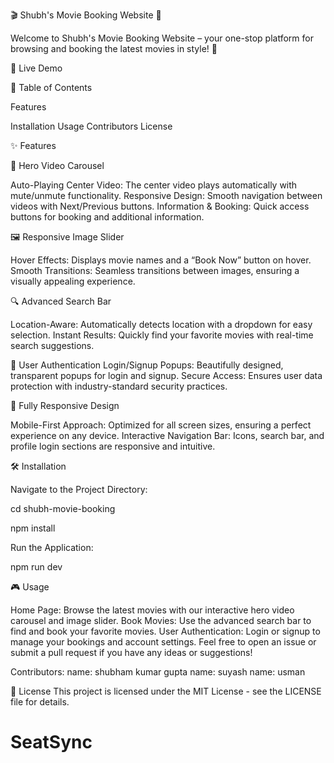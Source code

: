 🎬 Shubh's Movie Booking Website 🍿

Welcome to Shubh's Movie Booking Website – your one-stop platform for browsing and booking the latest movies in style! 🌟

🚀 Live Demo

📜 Table of Contents

Features

Installation
Usage
Contributors
License

✨ Features

🎥 Hero Video Carousel

Auto-Playing Center Video: The center video plays automatically with mute/unmute functionality.
Responsive Design: Smooth navigation between videos with Next/Previous buttons.
Information & Booking: Quick access buttons for booking and additional information.

🖼️ Responsive Image Slider

Hover Effects: Displays movie names and a “Book Now” button on hover.
Smooth Transitions: Seamless transitions between images, ensuring a visually appealing experience.

🔍 Advanced Search Bar

Location-Aware: Automatically detects location with a dropdown for easy selection.
Instant Results: Quickly find your favorite movies with real-time search suggestions.

👤 User Authentication
Login/Signup Popups: Beautifully designed, transparent popups for login and signup.
Secure Access: Ensures user data protection with industry-standard security practices.

📱 Fully Responsive Design

Mobile-First Approach: Optimized for all screen sizes, ensuring a perfect experience on any device.
Interactive Navigation Bar: Icons, search bar, and profile login sections are responsive and intuitive.

🛠️ Installation

Navigate to the Project Directory:

cd shubh-movie-booking

npm install

Run the Application:

npm run dev

🎮 Usage

Home Page: Browse the latest movies with our interactive hero video carousel and image slider.
Book Movies: Use the advanced search bar to find and book your favorite movies.
User Authentication: Login or signup to manage your bookings and account settings.
Feel free to open an issue or submit a pull request if you have any ideas or suggestions!

Contributors:
name: shubham kumar gupta
name: suyash
name: usman

📄 License
This project is licensed under the MIT License - see the LICENSE file for details.
# SeatSync
